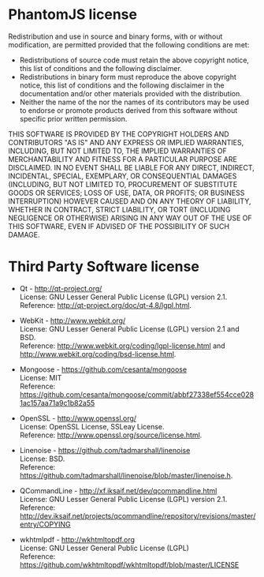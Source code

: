 # PhantomJS license

Redistribution and use in source and binary forms, with or without
modification, are permitted provided that the following conditions are met:

  * Redistributions of source code must retain the above copyright
    notice, this list of conditions and the following disclaimer.
  * Redistributions in binary form must reproduce the above copyright
    notice, this list of conditions and the following disclaimer in the
    documentation and/or other materials provided with the distribution.
  * Neither the name of the <organization> nor the
    names of its contributors may be used to endorse or promote products
    derived from this software without specific prior written permission.

THIS SOFTWARE IS PROVIDED BY THE COPYRIGHT HOLDERS AND CONTRIBUTORS "AS IS"
AND ANY EXPRESS OR IMPLIED WARRANTIES, INCLUDING, BUT NOT LIMITED TO, THE
IMPLIED WARRANTIES OF MERCHANTABILITY AND FITNESS FOR A PARTICULAR PURPOSE
ARE DISCLAIMED. IN NO EVENT SHALL <COPYRIGHT HOLDER> BE LIABLE FOR ANY
DIRECT, INDIRECT, INCIDENTAL, SPECIAL, EXEMPLARY, OR CONSEQUENTIAL DAMAGES
(INCLUDING, BUT NOT LIMITED TO, PROCUREMENT OF SUBSTITUTE GOODS OR SERVICES;
LOSS OF USE, DATA, OR PROFITS; OR BUSINESS INTERRUPTION) HOWEVER CAUSED AND
ON ANY THEORY OF LIABILITY, WHETHER IN CONTRACT, STRICT LIABILITY, OR TORT
(INCLUDING NEGLIGENCE OR OTHERWISE) ARISING IN ANY WAY OUT OF THE USE OF
THIS SOFTWARE, EVEN IF ADVISED OF THE POSSIBILITY OF SUCH DAMAGE.

# Third Party Software license

  * Qt - http://qt-project.org/ \
    License: GNU Lesser General Public License (LGPL) version 2.1. \
    Reference: http://qt-project.org/doc/qt-4.8/lgpl.html.

  * WebKit - http://www.webkit.org/ \
    License: GNU Lesser General Public License (LGPL) version 2.1 and BSD. \
    Reference: http://www.webkit.org/coding/lgpl-license.html and
http://www.webkit.org/coding/bsd-license.html.

  * Mongoose - https://github.com/cesanta/mongoose \
    License: MIT \
    Reference: https://github.com/cesanta/mongoose/commit/abbf27338ef554cce0281ac157aa71a9c1b82a55

  * OpenSSL - http://www.openssl.org/ \
    License: OpenSSL License, SSLeay License. \
Reference: http://www.openssl.org/source/license.html.

  * Linenoise - https://github.com/tadmarshall/linenoise \
    License: BSD. \
Reference: https://github.com/tadmarshall/linenoise/blob/master/linenoise.h.

  * QCommandLine - http://xf.iksaif.net/dev/qcommandline.html \
    License: GNU Lesser General Public License (LGPL) version 2.1. \
Reference: http://dev.iksaif.net/projects/qcommandline/repository/revisions/master/entry/COPYING

  * wkhtmlpdf - http://wkhtmltopdf.org \
    License: GNU Lesser General Public License (LGPL) \
Reference: https://github.com/wkhtmltopdf/wkhtmltopdf/blob/master/LICENSE